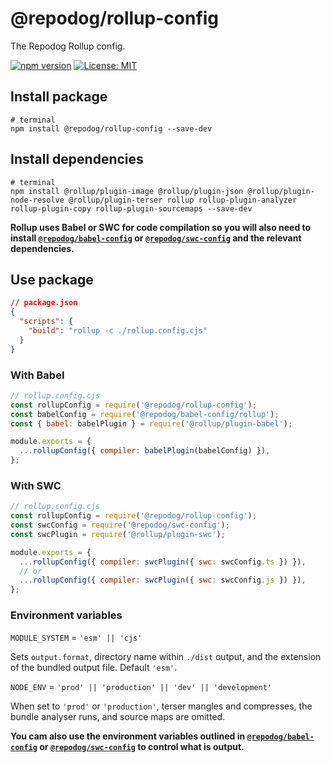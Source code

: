 # @repodog/rollup-config

The Repodog Rollup config.

[![npm version](https://badge.fury.io/js/%40repodog%2Frollup-config.svg)](https://badge.fury.io/js/%40repodog%2Frollup-config)
[![License: MIT](https://img.shields.io/badge/License-MIT-yellow.svg)](LICENSE)

## Install package

```shell
# terminal
npm install @repodog/rollup-config --save-dev
```

## Install dependencies

```shell
# terminal
npm install @rollup/plugin-image @rollup/plugin-json @rollup/plugin-node-resolve @rollup/plugin-terser rollup rollup-plugin-analyzer rollup-plugin-copy rollup-plugin-sourcemaps --save-dev
```

**Rollup uses Babel or SWC for code compilation so you will also need to install [`@repodog/babel-config`](../babel-config/README.md) or [`@repodog/swc-config`](../swc-config/README.md) and the relevant dependencies.**

## Use package

```json
// package.json
{
  "scripts": {
    "build": "rollup -c ./rollup.config.cjs"
  }
}
```

### With Babel

```javascript
// rollup.config.cjs
const rollupConfig = require('@repodog/rollup-config');
const babelConfig = require('@repodog/babel-config/rollup');
const { babel: babelPlugin } = require('@rollup/plugin-babel');

module.exports = {
  ...rollupConfig({ compiler: babelPlugin(babelConfig) }),
};
```

### With SWC

```javascript
// rollup.config.cjs
const rollupConfig = require('@repodog/rollup-config');
const swcConfig = require('@repodog/swc-config');
const swcPlugin = require('@rollup/plugin-swc');

module.exports = {
  ...rollupConfig({ compiler: swcPlugin({ swc: swcConfig.ts }) }),
  // or
  ...rollupConfig({ compiler: swcPlugin({ swc: swcConfig.js }) }),
};
```

### Environment variables

`MODULE_SYSTEM` = `'esm' || 'cjs'`

Sets `output.format`, directory name within `./dist` output, and the extension of the bundled output file. Default `'esm'`.

`NODE_ENV` = `'prod' || 'production' || 'dev' || 'development'`

When set to `'prod'` or `'production'`, terser mangles and compresses, the bundle analyser runs, and source maps are omitted.

**You cam also use the environment variables outlined in [`@repodog/babel-config`](../babel-config/README.md#environment-variables) or [`@repodog/swc-config`](../swc-config/README.md#environment-variables) to control what is output.**
